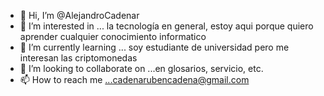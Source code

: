 - 👋 Hi, I’m @AlejandroCadenar
- 👀 I’m interested in ... la tecnología en general, estoy aqui porque quiero aprender cualquier conocimiento informatico
- 🌱 I’m currently learning ...  soy estudiante de universidad  pero me interesan las criptomonedas
- 💞️ I’m looking to collaborate on ...en glosarios, servicio, etc.
- 📫 How to reach me ...cadenarubencadena@gmail.com

<!---
AlejandroCadenar/AlejandroCadenar is a ✨ special ✨ repository because its `README.md` (this file) appears on your GitHub profile.
You can click the Preview link to take a look at your changes.
--->
